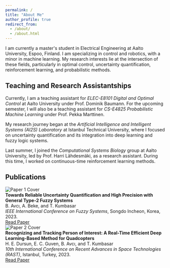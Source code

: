 ```yaml
---
permalink: /
title: "About Me"
author_profile: true
redirect_from: 
  - /about/
  - /about.html
---
```


I am currently a master's student in Electrical Engineering at Aalto University, Espoo, Finland. I am specializing in control and robotics, with a minor in machine learning. My research interests lie at the intersection of these fields, particularly in optimal control, uncertainty quantification, reinforcement learning, and probabilistic methods.

## Teaching and Research Assistantships

Currently, I am a teaching assistant for *ELEC-E8101 Digital and Optimal Control* at Aalto University under Prof. Dominik Baumann. For the upcoming semester, I will also be a teaching assistant for *CS-E4825 Probabilistic Machine Learning* under Prof. Pekka Marttinen.

My research journey began at the *Artificial Intelligence and Intelligent Systems (AI2S) Laboratory* at Istanbul Technical University, where I focused on uncertainty quantification and its integration into deep learning and fuzzy logic systems.

Last summer, I joined the *Computational Systems Biology* group at Aalto University, led by Prof. Harri Lähdesmäki, as a research assistant. During this time, I worked on continuous-time reinforcement learning methods.

## Publications

<div class="publications-grid">
  <div class="publication-card">
    <img src="/images/paper1.jpg" alt="Paper 1 Cover" class="publication-image"/>
    <div class="publication-info">
      <div class="publication-title">
        <strong>Towards Reliable Uncertainty Quantification and High Precision with General Type-2 Fuzzy Systems</strong>
      </div>
      <div class="publication-authors">
        B. Avcı, A. Beke, and T. Kumbasar
      </div>
      <div class="publication-venue">
        <em>IEEE International Conference on Fuzzy Systems</em>, Songdo Incheon, Korea, 2023.
      </div>
      <a href="/files/paper1.pdf" class="publication-link" target="_blank">Read Paper</a>
    </div>
  </div>
  <div class="publication-card">
    <img src="/images/paper2.jpg" alt="Paper 2 Cover" class="publication-image"/>
    <div class="publication-info">
      <div class="publication-title">
        <strong>Recognizing and Tracking Person of Interest: A Real-Time Efficient Deep Learning-Based Method for Quadcopters</strong>
      </div>
      <div class="publication-authors">
        H. E. Dursun, E. C. Guven, B. Avcı, and T. Kumbasar
      </div>
      <div class="publication-venue">
        <em>10th International Conference on Recent Advances in Space Technologies (RAST)</em>, Istanbul, Turkey, 2023.
      </div>
      <a href="/files/paper2.pdf" class="publication-link" target="_blank">Read Paper</a>
    </div>
  </div>
</div>

